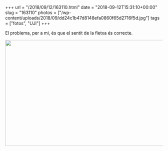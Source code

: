 +++
url = "/2018/09/12/163110.html"
date = "2018-09-12T15:31:10+00:00"
slug = "163110"
photos = ["/wp-content/uploads/2018/09/dd24c1b47d8148efa0860f65d2716f5d.jpg"]
tags = ["fotos", "UJI"]
+++

El problema, per a mi, és que el sentit de la fletxa és correcte.

<img src="/wp-content/uploads/2018/09/dd24c1b47d8148efa0860f65d2716f5d.jpg" width="600" height="338" />
